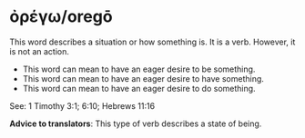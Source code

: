 # ὀρέγω/oregō
This word describes a situation or how something is. It is a verb. However, it is not an action.
* This word can mean to have an eager desire to be something.
* This word can mean to have an eager desire to have something.
* This word can mean to have an eager desire to do something.

See: 1 Timothy 3:1; 6:10; Hebrews 11:16

**Advice to translators**: This type of verb describes a state of being.
